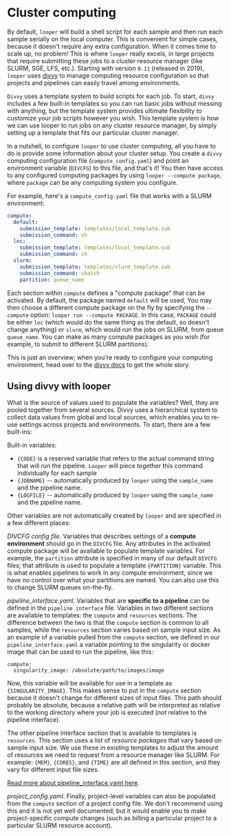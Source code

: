 # Cluster computing

By default, `looper` will build a shell script for each sample and then run each sample serially on the local computer. This is convenient for simple cases, because it doesn't require any extra configuration. When it comes time to scale up, no problem! This is where `looper` really excels, in large projects that require submitting these jobs to a cluster resource manager (like SLURM, SGE, LFS, etc.). Starting with version `0.11` (released in 2019), `looper` uses [divvy](http://code.databio.org/divvy) to manage computing resource configuration so that projects and pipelines can easily travel among environments.

`Divvy` uses a template system to build scripts for each job. To start, `divvy` includes a few built-in templates so you can run basic jobs without messing with anything, but the template system provides ultimate flexibility to customize your job scripts however you wish. This template system is how we can use looper to run jobs on any cluster resource manager, by simply setting up a template that fits our particular cluster manager.

In a nutshell, to configure `looper` to use cluster computing, all you have to do is provide some information about your cluster setup. You create a `divvy` computing configuration file (`compute_config.yaml`) and point an environment variable (`DIVCFG`) to this file, and that's it! You then have access to any configured computing packages by using `looper --compute package`, where `package` can be any computing system you configure.

For example, here's a `compute_config.yaml` file that works with a SLURM environment:
```yaml
compute:
  default:
    submission_template: templates/local_template.sub
    submission_command: sh
  loc:
    submission_template: templates/local_template.sub
    submission_command: sh    
  slurm:
    submission_template: templates/slurm_template.sub
    submission_command: sbatch
    partition: queue_name
```

Each section within `compute` defines a "compute package" that can be activated. 
By default, the package named `default` will be used, You may then choose a different compute package on the fly by specifying the `--compute` option: ``looper run --compute PACKAGE``. In this case, `PACKAGE` could be either `loc` (which would do the same thing as the default, so doesn't change anything) or `slurm`, which would run the jobs on SLURM, from queue `queue_name`. You can make as many compute packages as you wish (for example, to submit to different SLURM partitions).

This is just an overview; when you're ready to configure your computing environment, head over to the [divvy docs](http://code.databio.org/divvy) to get the whole story.


## Using divvy with looper

What is the source of values used to populate the variables? Well, they are pooled together from several sources. Divvy uses a hierarchical system to collect data values from global and local sources, which enables you to re-use settings across projects and environments. To start, there are a few built-ins:

Built-in variables:

- `{CODE}` is a reserved variable that refers to the actual command string that will run the pipeline. `Looper` will piece together this command individually for each sample
- `{JOBNAME}` -- automatically produced by `looper` using the `sample_name` and the pipeline name.
- `{LOGFILE}` -- automatically produced by `looper` using the `sample_name` and the pipeline name.


Other variables are not automatically created by `looper` and are specified in a few different places:

*DIVCFG config file*. Variables that describes settings of a **compute environment** should go in the `DIVCFG` file. Any attributes in the activated compute package will be available to populate template variables. For example, the `partition` attribute is specified in many of our default `DIVCFG` files; that attribute is used to populate a template `{PARTITION}` variable. This is what enables pipelines to work in any compute environment, since we have no control over what your partitions are named. You can also use this to change SLURM queues on-the-fly.

*pipeline_interface.yaml*. Variables that are **specific to a pipeline** can be defined in the `pipeline interface` file. Variables in two different sections are available to templates: the `compute` and `resources` sections. The difference between the two is that the `compute` section is common to all samples, while the `resources` section varies based on sample input size. As an example of a variable pulled from the `compute` section, we defined in our `pipeline_interface.yaml` a variable pointing to the singularity or docker image that can be used to run the pipeline, like this:

```
compute:
  singularity_image: /absolute/path/to/images/image
```

Now, this variable will be available for use in a template as `{SINGULARITY_IMAGE}`. This makes sense to put in the `compute` section because it doesn't change for different sizes of input files. This path should probably be absolute, because a relative path will be interpreted as relative to the working directory where your job is executed (*not* relative to the pipeline interface).

The other pipeline interface section that is available to templates is `resources`. This section uses a list of *resource packages* that vary based on sample input size. We use these in existing templates to adjust the amount of resources we need to request from a resource manager like SLURM. For example: `{MEM}`, `{CORES}`, and `{TIME}` are all defined in this section, and they vary for different input file sizes.

[Read more about pipeline_interface.yaml here](http://looper.readthedocs.io/en/latest/pipeline-interface.html).

*project_config.yaml*. Finally, project-level variables can also be populated from the `compute` section of a project config file. We don't recommend using this and it is not yet well documented, but it would enable you to make project-specific compute changes (such as billing a particular project to a particular SLURM resource account).
